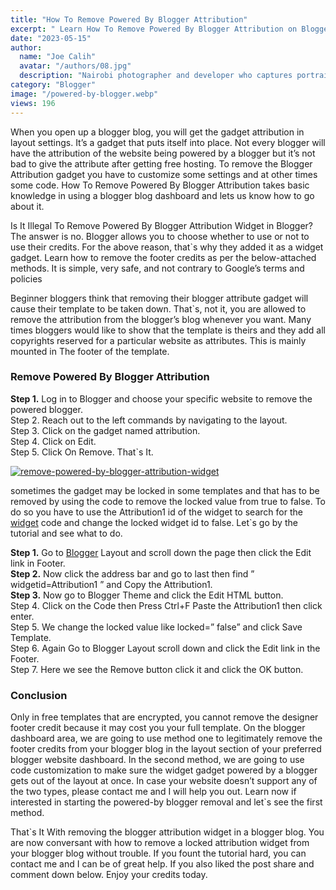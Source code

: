 ```yaml
---
title: "How To Remove Powered By Blogger Attribution"
excerpt: " Learn How To Remove Powered By Blogger Attribution on Blogger website theme layout. Learn the blogger attribution removal in widget layout."
date: "2023-05-15"
author:
  name: "Joe Calih"
  avatar: "/authors/08.jpg"
  description: "Nairobi photographer and developer who captures portraiture, landscapes, weddings, and photo studios."
category: "Blogger"
image: "/powered-by-blogger.webp"
views: 196
---
```



When you open up a blogger blog, you will get the gadget attribution in layout settings. It’s a gadget that puts itself into place. Not every blogger will have the attribution of the website being powered by a blogger but it’s not bad to give the attribute after getting free hosting. To remove the Blogger Attribution gadget you have to customize some settings and at other times some code. How To Remove Powered By Blogger Attribution takes basic knowledge in using a blogger blog dashboard and lets us know how to go about it.

Is It Illegal To Remove Powered By Blogger Attribution Widget in Blogger? The answer is no. Blogger allows you to choose whether to use or not to use their credits. For the above reason, that`s why they added it as a widget gadget. Learn how to remove the footer credits as per the below-attached methods. It is simple, very safe, and not contrary to Google’s terms and policies

Beginner bloggers think that removing their blogger attribute gadget will cause their template to be taken down. That`s, not it, you are allowed to remove the attribution from the blogger’s blog whenever you want. Many times bloggers would like to show that the template is theirs and they add all copyrights reserved for a particular website as attributes. This is mainly mounted in The footer of the template.

### Remove Powered By Blogger Attribution

**Step 1.** Log in to Blogger and choose your specific website to remove the powered blogger.  
Step 2. Reach out to the left commands by navigating to the layout.  
Step 3. Click on the gadget named attribution.  
Step 4. Click on Edit.  
Step 5. Click On Remove. That`s It.

[![remove-powered-by-blogger-attribution-widget](https://joecalih.files.wordpress.com/2024/06/b8c13-remove-powered-by-blogger-attribution-widget.png?w=300 "remove-powered-by-blogger-attribution-widget")](http://joecalih.files.wordpress.com/2024/06/b8c13-remove-powered-by-blogger-attribution-widget.png)

sometimes the gadget may be locked in some templates and that has to be removed by using the code to remove the locked value from true to false. To do so you have to use the Attribution1 id of the widget to search for the [widget](https://joecalih.co.ke/recent-posts-blogger-widgets/) code and change the locked widget id to false. Let`s go by the tutorial and see what to do.

**Step 1.** Go to [Blogger](http://blogger.com) Layout and scroll down the page then click the Edit link in Footer.  
**Step 2.** Now click the address bar and go to last then find ” widgetid=Attribution1 ” and Copy the Attribution1.  
**Step 3.** Now go to Blogger Theme and click the Edit HTML button.  
Step 4. Click on the Code then Press Ctrl+F Paste the Attribution1 then click enter.  
Step 5. We change the locked value like locked=” false” and click Save Template.  
Step 6. Again Go to Blogger Layout scroll down and click the Edit link in the Footer.  
Step 7. Here we see the Remove button click it and click the OK button.

### Conclusion

Only in free templates that are encrypted, you cannot remove the designer footer credit because it may cost you your full template. On the blogger dashboard area, we are going to use method one to legitimately remove the footer credits from your blogger blog in the layout section of your preferred blogger website dashboard. In the second method, we are going to use code customization to make sure the widget gadget powered by a blogger gets out of the layout at once. In case your website doesn’t support any of the two types, please contact me and I will help you out. Learn now if interested in starting the powered-by blogger removal and let`s see the first method.

That`s It With removing the blogger attribution widget in a blogger blog. You are now conversant with how to remove a locked attribution widget from your blogger blog without trouble. If you fount the tutorial hard, you can contact me and I can be of great help. If you also liked the post share and comment down below. Enjoy your credits today.